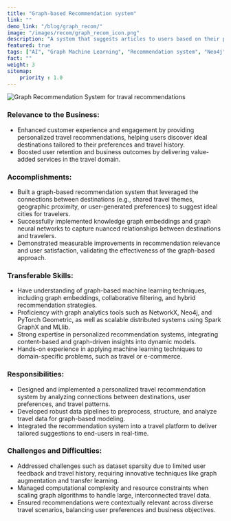 ```yaml
---
title: "Graph-based Recommendation system"
link: ""
demo_link: "/blog/graph_recom/"
image: "/images/recom/graph_recom_icon.png"
description: "A system that suggests articles to users based on their past interactions with the platform using content-based filtering."
featured: true
tags: ["AI", "Graph Machine Learning", "Recommendation system", "Neo4j"]
fact: ""
weight: 3
sitemap: 
    priority : 1.0
---
```


<!-- <img src="https://ars.els-cdn.com/content/image/3-s2.0-B9780128243497000153-f08-34-9780128243497.jpg" alt="MarineGEO circle logo" style="height: 100%; width:100%;"/> -->

![Graph Recommendation System for traval recommendations](/images/recom/graph_recom.png "Graph Recommendation System")

### **Relevance to the Business:**
- Enhanced customer experience and engagement by providing personalized travel recommendations, helping users discover ideal destinations tailored to their preferences and travel history.
- Boosted user retention and business outcomes by delivering value-added services in the travel domain.

### **Accomplishments:**
- Built a graph-based recommendation system that leveraged the connections between destinations (e.g., shared travel themes, geographic proximity, or user-generated preferences) to suggest ideal cities for travelers.
- Successfully implemented knowledge graph embeddings and graph neural networks to capture nuanced relationships between destinations and travelers.
- Demonstrated measurable improvements in recommendation relevance and user satisfaction, validating the effectiveness of the graph-based approach.

### **Transferable Skills:**
- Have understanding of graph-based machine learning techniques, including graph embeddings, collaborative filtering, and hybrid recommendation strategies.
- Proficiency with graph analytics tools such as NetworkX, Neo4j, and PyTorch Geometric, as well as scalable distributed systems using Spark GraphX and MLlib.
- Strong expertise in personalized recommendation systems, integrating content-based and graph-driven insights into dynamic models.
- Hands-on experience in applying machine learning techniques to domain-specific problems, such as travel or e-commerce.

### **Responsibilities:**
- Designed and implemented a personalized travel recommendation system by analyzing connections between destinations, user preferences, and travel patterns.
- Developed robust data pipelines to preprocess, structure, and analyze travel data for graph-based modeling.
- Integrated the recommendation system into a travel platform to deliver tailored suggestions to end-users in real-time.

### **Challenges and Difficulties:**
- Addressed challenges such as dataset sparsity due to limited user feedback and travel history, requiring innovative techniques like graph augmentation and transfer learning.
- Managed computational complexity and resource constraints when scaling graph algorithms to handle large, interconnected travel data.
- Ensured recommendations were contextually relevant across diverse travel scenarios, balancing user preferences and business objectives.